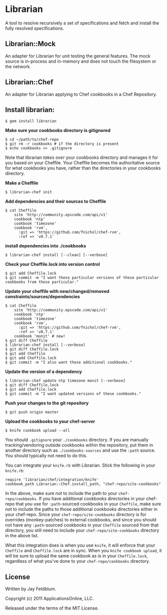 Librarian
=========

A tool to resolve recursively a set of specifications and fetch and install the fully resolved specifications.

Librarian::Mock
---------------

An adapter for Librarian for unit testing the general features.
The mock source is in-process and in-memory and does not touch the filesystem or the network.

Librarian::Chef
---------------

An adapter for Librarian applying to Chef cookbooks in a Chef Repository.

## Install librarian:

    $ gem install librarian


__Make sure your cookbooks directory is gitignored__

    $ cd ~/path/to/chef-repo
    $ git rm -r cookbooks # if the directory is present
    $ echo cookbooks >> .gitignore

Note that librarian *takes over* your cookbooks directory
  and manages it for you based on your Cheffile. Your
  Cheffile becomes the authoritative source for what
  cookbooks you have, rather than the directories in your
  cookbooks directory.

__Make a Cheffile__

    $ librarian-chef init

__Add dependencies and their sources to Cheffile__

    $ cat Cheffile
        site 'http://community.opscode.com/api/v1'
        cookbook 'ntp'
        cookbook 'timezone'
        cookbook 'rvm',
          :git => 'https://github.com/fnichol/chef-rvm',
          :ref => 'v0.7.1'

__install dependencies into ./cookbooks__

    $ librarian-chef install [--clean] [--verbose]

__Check your Cheffile.lock into version control__

    $ git add Cheffile.lock
    $ git commit -m "I want these particular versions of these particular cookbooks from these particular."

__Update your cheffile with new/changed/removed constraints/sources/dependencies__

    $ cat Cheffile
        site 'http://community.opscode.com/api/v1'
        cookbook 'ntp'
        cookbook 'timezone'
        cookbook 'rvm',
          :git => 'https://github.com/fnichol/chef-rvm',
          :ref => 'v0.7.1'
        cookbook 'monit' # new!
    $ git diff Cheffile
    $ librarian-chef install [--verbose]
    $ git diff Cheffile.lock
    $ git add Cheffile
    $ git add Cheffile.lock
    $ git commit -m "I also want these additional cookbooks."

__Update the version of a dependency__

    $ librarian-chef update ntp timezone monit [--verbose]
    $ git diff Cheffile.lock
    $ git add Cheffile.lock
    $ git commit -m "I want updated versions of these cookbooks."

__Push your changes to the git repository__

    $ git push origin master

__Upload the cookbooks to your chef-server__

    $ knife cookbook upload --all

You should `.gitignore` your `./cookbooks` directory.
If you are manually tracking/vendoring outside cookbooks within the repository,
  put them in another directory such as `./cookbooks-sources` and use the `:path` source.
  You should typically not need to do this.

You can integrate your `knife.rb` with Librarian. Stick the following in your `knife.rb`:

    require 'librarian/chef/integration/knife'
    cookbook_path Librarian::Chef.install_path, "chef-repo/site-cookbooks"

In the above, make sure *not* to include the path to your `chef-repo/cookbooks`. If you
  have additional cookbooks directories in your chef-repo that you use for `:path`-sourced
  cookbooks in your `Cheffile`, make sure *not* to include the paths to those additional
  cookbooks directories either in your chef-repo. Since your `chef-repo/site-cookbooks`
  directory is for overrides (monkey-patches) to external cookbooks, and since you should
  not have any `:path`-sourced cookbooks in your `Cheffile` sourced from that directory,
  you still need to include your `chef-repo/site-cookbooks` directory in the above list.

What this integration does is when you use `knife`, it will enforce that your `Cheffile`
  and `Cheffile.lock` are in sync. When you `knife cookbook upload`, it will be sure to
  upload the same cookbook as is in your `Cheffile.lock`, regardless of what you've done
  to your `chef-repo/cookbooks` directory.

License
-------

Written by Jay Feldblum.

Copyright (c) 2011 ApplicationsOnline, LLC.

Released under the terms of the MIT License.
